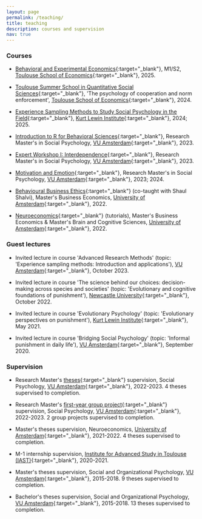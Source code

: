 ```yaml
---
layout: page
permalink: /teaching/
title: teaching
description: courses and supervision
nav: true
---
```


### Courses

- [Behavioral and Experimental Economics](https://www.tse-fr.eu/sites/default/files/TSE/ecole/doc/syllabi/2024-2025/m1_s2_syllabus_behavioralexperimentaleconomics_molho_2024-2025.pdf){:target="\_blank"}, M1/S2, [Toulouse School of Economics](https://www.tse-fr.eu/){:target="\_blank"}, 2025.

- [Toulouse Summer School in Quantitative Social Sciences](https://www.tse-fr.eu/toulouse-summer-school-quantitative-social-sciences){:target="\_blank"}, 'The psychology of cooperation and norm enforcement', [Toulouse School of Economics](https://www.tse-fr.eu/){:target="\_blank"}, 2024.

- [Experience Sampling Methods to Study Social Psychology in the Field](https://kli.fss.uu.nl/courses/166){:target="\_blank"}, [Kurt Lewin Institute](https://kurtlewininstituut.nl/){:target="\_blank"}, 2024; 2025.

- [Introduction to R for Behavioral Sciences](https://studiegids.vu.nl/en/Master/2023-2024/rm-social-psychology/P_MINRBS#/){:target="\_blank"}, Research Master's in Social Psychology, [VU Amsterdam](https://vu.nl/en/education/master/social-psychology-research){:target="\_blank"}, 2023.

- [Expert Workshop I: Interdependence](https://studiegids.vu.nl/en/Master/2022-2023/rm-social-psychology/P_MEXPWRK_1#/){:target="\_blank"}, Research Master's in Social Psychology, [VU Amsterdam](https://vu.nl/en/education/master/social-psychology-research){:target="\_blank"}, 2023.

- [Motivation and Emotion](https://studiegids.vu.nl/en/courses/2023-2024/P_MMOTEMO#/){:target="\_blank"}, Research Master's in Social Psychology, [VU Amsterdam](https://vu.nl/en/education/master/social-psychology-research){:target="\_blank"}, 2023; 2024.

- [Behavioural Business Ethics](https://studiegids.uva.nl/xmlpages/page/2021-2022/zoek-vak/vak/92750){:target="\_blank"} (co-taught with Shaul Shalvi), Master's Business Economics,  [University of Amsterdam](https://www.uva.nl/en/about-the-uva/organisation/faculties/faculty-of-economics-and-business/faculty-of-economics-and-business.html){:target="\_blank"}, 2022.

- [Neuroeconomics](https://studiegids.uva.nl/xmlpages/page/2021-2022/zoek-vak/vak/92888){:target="\_blank"} (tutorials), Master's Business Economics & Master's Brain and Cognitive Sciences, [University of Amsterdam](https://www.uva.nl/en/about-the-uva/organisation/faculties/faculty-of-economics-and-business/faculty-of-economics-and-business.html){:target="\_blank"}, 2022.

### Guest lectures

- Invited lecture in course 'Advanced Research Methods' (topic: 'Experience sampling methods: Introduction and applications'), [VU Amsterdam](https://studiegids.vu.nl/en/Master/2023-2024/rm-social-psychology/P_MADVRES#/){:target="\_blank"}, October 2023.

- Invited lecture in course 'The science behind our choices: decision-making across species and societies' (topic: 'Evolutionary and cognitive foundations of punishment'), [Newcastle University](https://www.ncl.ac.uk/psychology/){:target="\_blank"}, October 2022.

- Invited lecture in course 'Evolutionary Psychology' (topic: 'Evolutionary perspectives on punishment'), [Kurt Lewin Institute](https://kurtlewininstituut.nl/){:target="\_blank"}, May 2021.

- Invited lecture in course 'Bridging Social Psychology' (topic: 'Informal punishment in daily life'), [VU Amsterdam](https://studiegids.vu.nl/en/Master/2023-2024/rm-social-psychology/P_MBRIDGI#/){:target="\_blank"}, September 2020.

### Supervision

- Research Master's [theses](https://studiegids.vu.nl/en/Master/2022-2023/rm-social-psychology/P_MRMTHESSP#/){:target="\_blank"} supervision, Social Psychology, [VU Amsterdam](https://vu.nl/en/about-vu/faculties/faculty-of-behavioural-and-movement-sciences/departments/experimental-and-applied-psychology){:target="\_blank"}, 2022-2023. 4 theses supervised to completion.

- Research Master's [first-year group project](https://studiegids.vu.nl/en/Master/2022-2023/rm-social-psychology/P_MRESPRJ_1#/){:target="\_blank"} supervision, Social Psychology, [VU Amsterdam](https://vu.nl/en/about-vu/faculties/faculty-of-behavioural-and-movement-sciences/departments/experimental-and-applied-psychology){:target="\_blank"}, 2022-2023. 2 group projects supervised to completion.

- Master's theses supervision, Neuroeconomics, [University of Amsterdam](https://www.uva.nl/en/about-the-uva/organisation/faculties/faculty-of-economics-and-business/faculty-of-economics-and-business.html){:target="\_blank"}, 2021-2022.
4 theses supervised to completion.

- M-1 internship supervision, [Institute for Advanced Study in Toulouse (IAST)](https://www.iast.fr/){:target="\_blank"}, 2020-2021.

- Master's theses supervision, Social and Organizational Psychology, [VU Amsterdam](https://vu.nl/en/about-vu/faculties/faculty-of-behavioural-and-movement-sciences/departments/experimental-and-applied-psychology){:target="\_blank"}, 2015-2018.
9 theses supervised to completion.

- Bachelor's theses supervision, Social and Organizational Psychology, [VU Amsterdam](https://vu.nl/en/about-vu/faculties/faculty-of-behavioural-and-movement-sciences/departments/experimental-and-applied-psychology){:target="\_blank"}, 2015-2018.
13 theses supervised to completion.

<!--For now, this page is assumed to be a static description of your courses. You can convert it to a collection similar to `_projects/` so that you can have a dedicated page for each course.

Organize your courses by years, topics, or universities, however you like!-->
